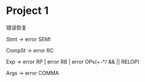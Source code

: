 # Project 1

错误恢复

Stmt -> error SEMI

CompSt -> error RC

Exp -> error RP | error RB  | error OPs(+-*/ && || RELOP)

Args -> error COMMA
